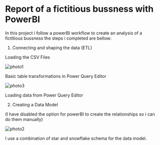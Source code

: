 # Report of a fictitious bussness with PowerBI

In this project i follow a powerBI workflow to create an analysis of a fictitious bussness the steps i completed are bellow: 

1. Connecting and shaping the data (ETL)
   
Loading the CSV Files 

![photo1](https://github.com/giannisyp/Bussness_Report_PowerBI/assets/119696474/64becc87-d894-4828-8959-369e472ea36d)


Basic table transformations in Power Query Editor

![photo3](https://github.com/giannisyp/Bussness_Report_PowerBI/assets/119696474/788fc59b-0768-4028-a95c-0ba7d5040285)


Loading data from Power Query Editor


2. Creating a Data Model

(I have disabled the option for powerBI to create the relationships so i can do them manually)

![photo2](https://github.com/giannisyp/Bussness_Report_PowerBI/assets/119696474/288ca57c-e5a3-4526-85a0-1cd7c2d9a7d2)

I use a combination of star and snowflake schema for the data model.
